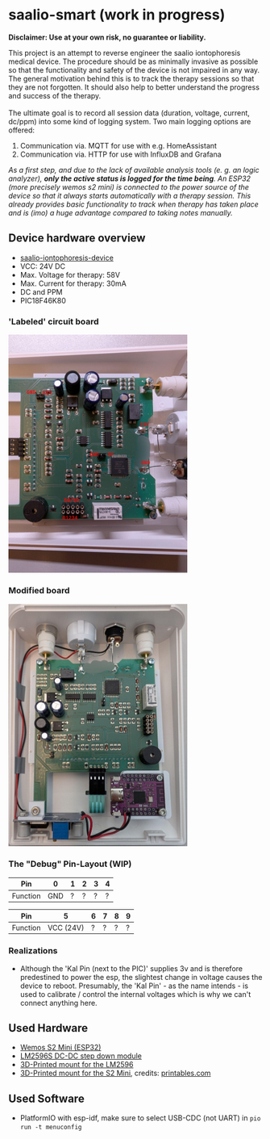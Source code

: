 # saalio-smart (**work in progress**)

**Disclaimer: Use at your own risk, no guarantee or liability.** 

This project is an attempt to reverse engineer the saalio iontophoresis medical device. The procedure should be as minimally invasive as possible so that the functionality and safety of the device is not impaired in any way. \
The general motivation behind this is to track the therapy sessions so that they are not forgotten. It should also help to better understand the progress and success of the therapy.  \
\
The ultimate goal is to record all session data (duration, voltage, current, dc/ppm) into some kind of logging system. Two main logging options are offered:

1) Communication via. MQTT for use with e.g. HomeAssistant
2) Communication via. HTTP for use with InfluxDB and Grafana

*As a first step, and due to the lack of available analysis tools (e. g. an logic analyzer), **only the active status is logged for the time being**. An ESP32 (more precisely wemos s2 mini) is connected to the power source of the device so that it always starts automatically with a therapy session. This already provides basic functionality to track when therapy has taken place and is (imo) a huge advantage compared to taking notes manually.*

## Device hardware overview

* [saalio-iontophoresis-device](https://www.saalmann-medical.de/iontophorese/saalio-iontophorese-geraet/)
* VCC: 24V DC
* Max. Voltage for therapy: 58V
* Max. Current for therapy: 30mA
* DC and PPM
* PIC18F46K80

### 'Labeled' circuit board
<img src="images/board_side_labeled.jpeg" alt="Board Side" width="355"/>

### Modified board
<img src="images/board_modified.jpeg" alt="Board modified" width="355"/>

### The "Debug" Pin-Layout (WIP)
| Pin | 0  | 1  | 2  | 3  | 4  |
|-----|----|----|----|----|----|
| Function | GND | ? | ? | ? | ? |

| Pin | 5  | 6  | 7  | 8  | 9  |
|-----|----|----|----|----|----|
| Function | VCC (24V) | ? | ? | ? | ? |

### Realizations
* Although the 'Kal Pin (next to the PIC)' supplies 3v and is therefore predestined to power the esp, the slightest change in voltage causes the device to reboot. Presumably, the 'Kal Pin' - as the name intends - is used to calibrate / control the internal voltages which is why we can't connect anything here.

## Used Hardware
* [Wemos S2 Mini (ESP32)](https://www.wemos.cc/en/latest/s2/s2_mini.html)
* [LM2596S DC-DC step down module](https://www.az-delivery.de/products/lm2596s-dc-dc-step-down-modul-1)
* [3D-Printed mount for the LM2596](hardware/models/lm2596_mount.stl)
* [3D-Printed mount for the S2 Mini](hardware/models/s2mini_mount.stl), credits: [printables.com](https://www.printables.com/model/1121556-wemos-s2-mini-mount/files)

## Used Software
* PlatformIO with esp-idf, make sure to select USB-CDC (not UART) in `pio run -t menuconfig`
